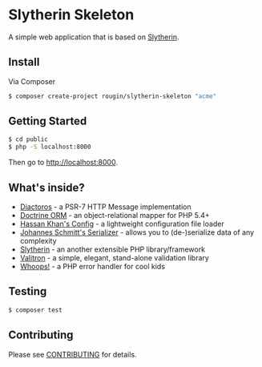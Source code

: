 # Slytherin Skeleton

A simple web application that is based on [Slytherin](https://github.com/rougin/slytherin).

## Install

Via Composer

``` bash
$ composer create-project rougin/slytherin-skeleton "acme"
```

## Getting Started

``` bash
$ cd public
$ php -S localhost:8000
```

Then go to [http://localhost:8000](http://localhost:8000).

## What's inside?

* [Diactoros](https://github.com/zendframework/zend-diactoros) - a PSR-7 HTTP Message implementation
* [Doctrine ORM](http://www.doctrine-project.org/projects/orm.html) - an object-relational mapper for PHP 5.4+
* [Hassan Khan's Config](https://github.com/hassankhan/config) - a lightweight configuration file loader
* [Johannes Schmitt's Serializer](http://jmsyst.com/libs/serializer) - allows you to (de-)serialize data of any complexity
* [Slytherin](https://github.com/rougin/slytherin) - an another extensible PHP library/framework
* [Valitron](http://vancelucas.com/blog/valitron-the-simple-validation-library-that-doesnt-suck) - a simple, elegant, stand-alone validation library
* [Whoops!](https://filp.github.io/whoops) - a PHP error handler for cool kids

## Testing

``` bash
$ composer test
```

## Contributing

Please see [CONTRIBUTING](CONTRIBUTING.md) for details.